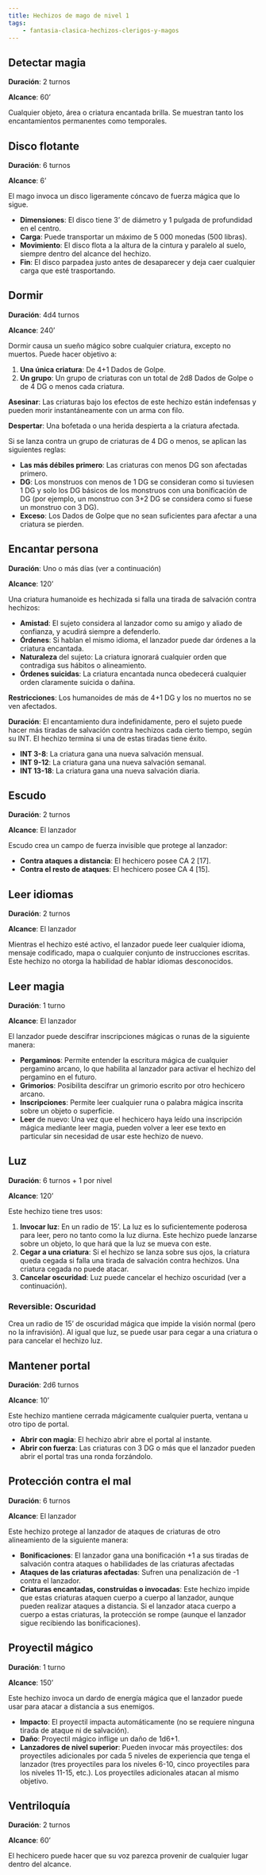```yaml
---
title: Hechizos de mago de nivel 1
tags:
    - fantasia-clasica-hechizos-clerigos-y-magos
---
```


## Detectar magia
**Duración**: 2 turnos

**Alcance**: 60’

Cualquier objeto, área o criatura encantada brilla. Se muestran tanto los encantamientos permanentes como temporales.

## Disco flotante
**Duración**: 6 turnos

**Alcance**: 6’

El mago invoca un disco ligeramente cóncavo de fuerza mágica que lo sigue.

- **Dimensiones**: El disco tiene 3’ de diámetro y 1 pulgada de profundidad en el centro.
- **Carga**: Puede transportar un máximo de 5 000 monedas (500 libras).
- **Movimiento**: El disco flota a la altura de la cintura y paralelo al suelo, siempre dentro del alcance del hechizo.
- **Fin**: El disco parpadea justo antes de desaparecer y deja caer cualquier carga que esté trasportando.

## Dormir
**Duración**: 4d4 turnos

**Alcance**: 240’

Dormir causa un sueño mágico sobre cualquier criatura, excepto no muertos. Puede hacer objetivo a:

1. **Una única criatura**: De 4+1 Dados de Golpe.
2. **Un grupo**: Un grupo de criaturas con un total de 2d8 Dados de Golpe o de 4 DG o menos cada criatura.

**Asesinar**: Las criaturas bajo los efectos de este hechizo están indefensas y pueden morir instantáneamente con un arma con filo.

**Despertar**: Una bofetada o una herida despierta a la criatura afectada.

Si se lanza contra un grupo de criaturas de 4 DG o menos, se aplican las siguientes reglas:

- **Las más débiles primero**: Las criaturas con menos DG son afectadas primero.
- **DG**: Los monstruos con menos de 1 DG se consideran como si tuviesen 1 DG y solo los DG básicos de los monstruos con una bonificación de DG (por ejemplo, un monstruo con 3+2 DG se considera como si fuese un monstruo con 3 DG).
- **Exceso**: Los Dados de Golpe que no sean suficientes para afectar a una criatura se pierden.

## Encantar persona
**Duración**: Uno o más días (ver a continuación)

**Alcance**: 120’

Una criatura humanoide es hechizada si falla una tirada de salvación contra hechizos:

- **Amistad**: El sujeto considera al lanzador como su amigo y aliado de confianza, y acudirá siempre a defenderlo.
- **Órdenes**: Si hablan el mismo idioma, el lanzador puede dar órdenes a la criatura encantada.
- **Naturaleza** del sujeto: La criatura ignorará cualquier orden que contradiga sus hábitos o alineamiento.
- **Órdenes suicidas**: La criatura encantada nunca obedecerá cualquier orden claramente suicida o dañina.

**Restricciones**: Los humanoides de más de 4+1 DG y los no muertos no se ven afectados.

**Duración**: El encantamiento dura indefinidamente, pero el sujeto puede hacer más tiradas de salvación contra hechizos cada cierto tiempo, según su INT. El hechizo termina si una de estas tiradas tiene éxito.

- **INT 3-8**: La criatura gana una nueva salvación mensual.
- **INT 9-12**: La criatura gana una nueva salvación semanal.
- **INT 13-18**: La criatura gana una nueva salvación diaria.

## Escudo
**Duración**: 2 turnos

**Alcance**: El lanzador

Escudo crea un campo de fuerza invisible que protege al lanzador:

- **Contra ataques a distancia**: El hechicero posee CA 2 [17].
- **Contra el resto de ataques**: El hechicero posee CA 4 [15].

## Leer idiomas
**Duración**: 2 turnos

**Alcance**: El lanzador

Mientras el hechizo esté activo, el lanzador puede leer cualquier idioma, mensaje codificado, mapa o cualquier conjunto de instrucciones escritas. Este hechizo no otorga la habilidad de hablar idiomas desconocidos.

## Leer magia
**Duración**: 1 turno

**Alcance**: El lanzador

El lanzador puede descifrar inscripciones mágicas o runas de la siguiente manera:

- **Pergaminos**: Permite entender la escritura mágica de cualquier pergamino arcano, lo que habilita al lanzador para activar el hechizo del pergamino en el futuro.
- **Grimorios**: Posibilita descifrar un grimorio escrito por otro hechicero arcano.
- **Inscripciones**: Permite leer cualquier runa o palabra mágica inscrita sobre un objeto o superficie.
- **Leer** de nuevo: Una vez que el hechicero haya leído una inscripción mágica mediante leer magia, pueden volver a leer ese texto en particular sin necesidad de usar este hechizo de nuevo.

## Luz
**Duración**: 6 turnos + 1 por nivel

**Alcance**: 120’

Este hechizo tiene tres usos:

1. **Invocar luz**: En un radio de 15’. La luz es lo suficientemente poderosa para leer, pero no tanto como la luz diurna. Este hechizo puede lanzarse sobre un objeto, lo que hará que la luz se mueva con este.
2. **Cegar a una criatura**: Si el hechizo se lanza sobre sus ojos, la criatura queda cegada si falla una tirada de salvación contra hechizos. Una criatura cegada no puede atacar.
3. **Cancelar oscuridad**: Luz puede cancelar el hechizo oscuridad (ver a continuación).

### Reversible: Oscuridad
Crea un radio de 15’ de oscuridad mágica que impide la visión normal (pero no la infravisión). Al igual que luz, se puede usar para cegar a una criatura o para cancelar el hechizo luz.

## Mantener portal
**Duración**: 2d6 turnos

**Alcance**: 10’

Este hechizo mantiene cerrada mágicamente cualquier puerta, ventana u otro tipo de portal.

- **Abrir con magia**: El hechizo abrir abre el portal al instante.
- **Abrir con fuerza**: Las criaturas con 3 DG o más que el lanzador pueden abrir el portal tras una ronda forzándolo.

## Protección contra el mal
**Duración**: 6 turnos

**Alcance**: El lanzador

Este hechizo protege al lanzador de ataques de criaturas de otro alineamiento de la siguiente manera:

- **Bonificaciones**: El lanzador gana una bonificación +1 a sus tiradas de salvación contra ataques o habilidades de las criaturas afectadas
- **Ataques de las criaturas afectadas**: Sufren una penalización de -1 contra el lanzador.
- **Criaturas encantadas, construidas o invocadas**: Este hechizo impide que estas criaturas ataquen cuerpo a cuerpo al lanzador, aunque pueden realizar ataques a distancia. Si el lanzador ataca cuerpo a cuerpo a estas criaturas, la protección se rompe (aunque el lanzador sigue recibiendo las bonificaciones).

## Proyectil mágico
**Duración**: 1 turno

**Alcance**: 150’

Este hechizo invoca un dardo de energía mágica que el lanzador puede usar para atacar a distancia a sus enemigos.

- **Impacto**: El proyectil impacta automáticamente (no se requiere ninguna tirada de ataque ni de salvación).
- **Daño**: Proyectil mágico inflige un daño de 1d6+1.
- **Lanzadores de nivel superior**: Pueden invocar más proyectiles: dos proyectiles adicionales por cada 5 niveles de experiencia que tenga el lanzador (tres proyectiles para los niveles 6-10, cinco proyectiles para los niveles 11-15, etc.). Los proyectiles adicionales atacan al mismo objetivo.

## Ventriloquía
**Duración**: 2 turnos

**Alcance**: 60’

El hechicero puede hacer que su voz parezca provenir de cualquier lugar dentro del alcance.
